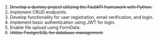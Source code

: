 1. ~~Develop a dummy project utilizing the FastAPI framework with Python.~~
2. Implement CRUD endpoints.
3. Develop functionality for user registration, email verification, and login.
4. Implement basic authentication using JWT for login.
5. Enable file upload using FormData.
6. ~~Utilize PostgreSQL for database management.~~
